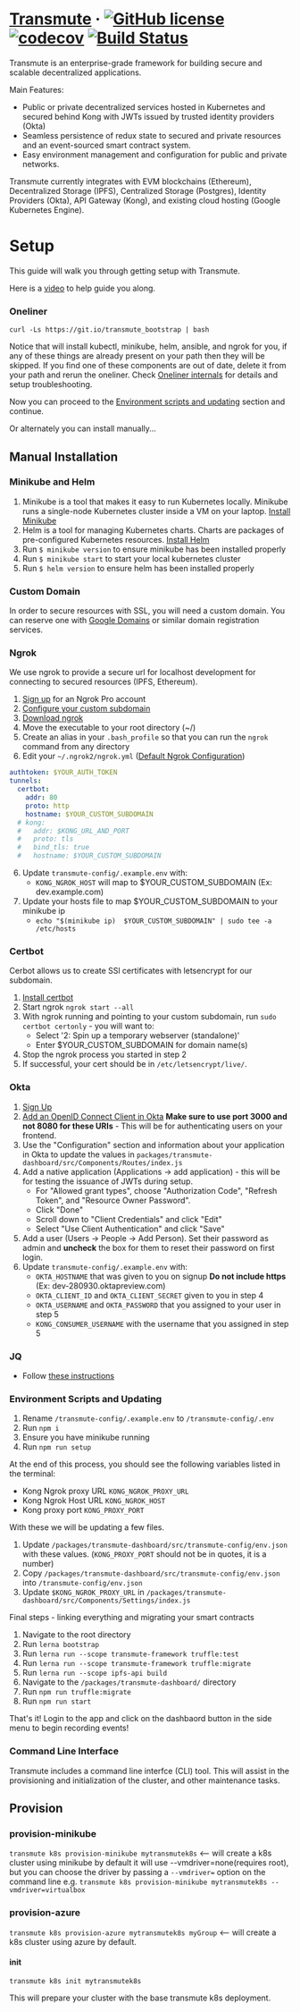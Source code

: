 # [Transmute](https://transmute.industries) &middot; [![GitHub license](https://img.shields.io/badge/license-MIT-blue.svg)](https://github.com/transmute-industries/transmute/blob/master/LICENSE) [![codecov](https://codecov.io/gh/transmute-industries/transmute/branch/master/graph/badge.svg)](https://codecov.io/gh/transmute-industries/transmute) [![Build Status](https://travis-ci.org/transmute-industries/transmute.svg?branch=master)](https://travis-ci.org/transmute-industries/transmute)

Transmute is an enterprise-grade framework for building secure and scalable decentralized applications.

Main Features:

* Public or private decentralized services hosted in Kubernetes and secured behind Kong with JWTs issued by trusted identity providers (Okta)
* Seamless persistence of redux state to secured and private resources and an event-sourced smart contract system.
* Easy environment management and configuration for public and private networks.

Transmute currently integrates with EVM blockchains (Ethereum), Decentralized Storage (IPFS), Centralized Storage (Postgres), Identity Providers (Okta), API Gateway (Kong), and existing cloud hosting (Google Kubernetes Engine).

Setup
=====
This guide will walk you through getting setup with Transmute.

Here is a [video](https://drive.google.com/open?id=1ETHBCGyHYahiK-97fRE4-MAebbcp_N8n) to help guide you along.

### Oneliner

```
curl -Ls https://git.io/transmute_bootstrap | bash
```

Notice that will install kubectl, minikube, helm, ansible, and ngrok for you, if
any of these things are already present on your path then they will be
skipped.  If you find one of these components are out of date, delete it
from your path and rerun the oneliner. Check [Oneliner internals](https://github.com/transmute-industries/transmute/blob/master/docs/ansible.md) for details and setup troubleshooting.

Now you can proceed to the
[Environment scripts and updating](https://github.com/transmute-industries/transmute#environment-scripts-and-updating)
section and continue.

Or alternately you can install manually...

## Manual Installation

### Minikube and Helm
1. Minikube is a tool that makes it easy to run Kubernetes locally. Minikube runs a single-node Kubernetes cluster inside a VM on your laptop. [Install Minikube](https://kubernetes.io/docs/tasks/tools/install-minikube/)
2. Helm is a tool for managing Kubernetes charts. Charts are packages of pre-configured Kubernetes resources. [Install Helm](https://github.com/kubernetes/helm/blob/master/docs/install.md)
3. Run `$ minikube version` to ensure minikube has been installed properly
4. Run `$ minikube start` to start your local kubernetes cluster
5. Run `$ helm version` to ensure helm has been installed properly

### Custom Domain
In order to secure resources with SSL, you will need a custom domain. You can reserve one with [Google Domains](domains.google.com) or similar domain registration services.

### Ngrok
We use ngrok to provide a secure url for localhost development for connecting to secured resources (IPFS, Ethereum).
1. [Sign up](https://dashboard.ngrok.com/user/signup) for an Ngrok Pro account
2. [Configure your custom subdomain](https://ngrok.com/docs#custom-domains)
3. [Download ngrok](https://dashboard.ngrok.com/get-started)
3. Move the executable to your root directory (~/)
4. Create an alias in your `.bash_profile` so that you can run the `ngrok` command from any directory
5. Edit your `~/.ngrok2/ngrok.yml` ([Default Ngrok Configuration](https://ngrok.com/docs#config-location))
```YAML
authtoken: $YOUR_AUTH_TOKEN
tunnels:
  certbot:
    addr: 80
    proto: http
    hostname: $YOUR_CUSTOM_SUBDOMAIN
  # kong:
  #   addr: $KONG_URL_AND_PORT
  #   proto: tls
  #   bind_tls: true
  #   hostname: $YOUR_CUSTOM_SUBDOMAIN
```
6. Update `transmute-config/.example.env` with:
    * `KONG_NGROK_HOST` will map to $YOUR_CUSTOM_SUBDOMAIN (Ex: dev.example.com)
7. Update your hosts file to map $YOUR_CUSTOM_SUBDOMAIN to your minikube ip
    * `echo "$(minikube ip)  $YOUR_CUSTOM_SUBDOMAIN" | sudo tee -a /etc/hosts`

### Certbot
Cerbot allows us to create SSl certificates with letsencrypt for our subdomain.
1. [Install certbot](https://certbot.eff.org/docs/install.html#system-requirements)
2. Start ngrok `ngrok start --all`
3. With ngrok running and pointing to your custom subdomain, run `sudo certbot certonly` - you will want to:
    * Select '2: Spin up a temporary webserver (standalone)'
    * Enter $YOUR_CUSTOM_SUBDOMAIN for domain name(s)
4. Stop the ngrok process you started in step 2
5. If successful, your cert should be in `/etc/letsencrypt/live/`.

### Okta
1. [Sign Up](https://developer.okta.com/signup/)
2. [Add an OpenID Connect Client in Okta](https://developer.okta.com/quickstart/#/react/nodejs/generic) __Make sure to use port 3000 and not 8080 for these URIs__ - This will be for authenticating users on your frontend.
3. Use the "Configuration" section and information about your application in Okta to update the values in `packages/transmute-dashboard/src/Components/Routes/index.js`
4. Add a native application (Applications -> add application) - this will be for testing the issuance of JWTs during setup.
    * For "Allowed grant types", choose "Authorization Code", "Refresh Token", and "Resource Owner Password".
    * Click "Done"
    * Scroll down to "Client Credentials" and click "Edit"
    * Select "Use Client Authentication" and click "Save"
5. Add a user (Users -> People -> Add Person). Set their password as admin and __uncheck__ the box for them to reset their password on first login.
6. Update `transmute-config/.example.env` with:
    * `OKTA_HOSTNAME` that was given to you on signup __Do not include https__ (Ex: dev-280930.oktapreview.com)
    * `OKTA_CLIENT_ID` and `OKTA_CLIENT_SECRET` given to you in step 4
    * `OKTA_USERNAME` and `OKTA_PASSWORD` that you assigned to your user in step 5
    * `KONG_CONSUMER_USERNAME` with the username that you assigned in step 5

### JQ
* Follow [these instructions](https://stedolan.github.io/jq/download)

### Environment Scripts and Updating
1. Rename `/transmute-config/.example.env` to `/transmute-config/.env`
2. Run `npm i`
3. Ensure you have minikube running
4. Run `npm run setup`

At the end of this process, you should see the following variables listed in the terminal:
* Kong Ngrok proxy URL `KONG_NGROK_PROXY_URL`
* Kong Ngrok Host URL `KONG_NGROK_HOST`
* Kong proxy port `KONG_PROXY_PORT`

With these we will be updating a few files.
1. Update `/packages/transmute-dashboard/src/transmute-config/env.json` with these values. (`KONG_PROXY_PORT` should not be in quotes, it is a number)
2. Copy `/packages/transmute-dashboard/src/transmute-config/env.json` into `/transmute-config/env.json`
3. Update `$KONG_NGROK_PROXY_URL` in `/packages/transmute-dashboard/src/Components/Settings/index.js`

Final steps - linking everything and migrating your smart contracts
1. Navigate to the root directory
2. Run `lerna bootstrap`
3. Run `lerna run --scope transmute-framework truffle:test`
4. Run `lerna run --scope transmute-framework truffle:migrate`
5. Run `lerna run --scope ipfs-api build`
6. Navigate to the `/packages/transmute-dashboard/` directory
7. Run `npm run truffle:migrate`
8. Run `npm run start`

That's it! Login to the app and click on the dashbaord button in the side menu to begin recording events!

### Command Line Interface

Transmute includes a command line interfce (CLI) tool. This will assist
in the provisioning and initialization of the cluster, and other
maintenance tasks.

## Provision

### provision-minikube

`transmute k8s provision-minikube mytransmutek8s`   <-- will create a
k8s cluster using minikube by default it will use --vmdriver=none(requires root), but you can
choose the driver by passing a `--vmdriver=` option on the command line
e.g.
`transmute k8s provision-minikube mytransmutek8s --vmdriver=virtualbox`

### provision-azure

`transmute k8s provision-azure mytransmutek8s myGroup`   <-- will create a
k8s cluster using azure by default.

#### init

`transmute k8s init mytransmutek8s`

This will prepare your cluster with the base transmute k8s deployment.
